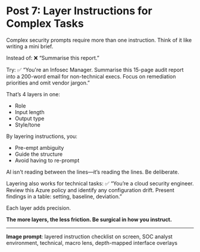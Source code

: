 # Post 7: Layer Instructions for Complex Tasks

Complex security prompts require more than one instruction. Think of it like writing a mini brief.

Instead of:
❌ “Summarise this report.”

Try:
✅ “You're an Infosec Manager. Summarise this 15-page audit report into a 200-word email for non-technical execs. Focus on remediation priorities and omit vendor jargon.”

That’s 4 layers in one:
- Role
- Input length
- Output type
- Style/tone

By layering instructions, you:
- Pre-empt ambiguity
- Guide the structure
- Avoid having to re-prompt

AI isn't reading between the lines—it’s reading the lines. Be deliberate.

Layering also works for technical tasks:
✅ “You’re a cloud security engineer. Review this Azure policy and identify any configuration drift. Present findings in a table: setting, baseline, deviation.”

Each layer adds precision.

**The more layers, the less friction. Be surgical in how you instruct.**

---

**Image prompt**: layered instruction checklist on screen, SOC analyst environment, technical, macro lens, depth-mapped interface overlays
